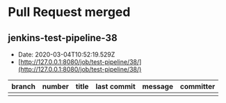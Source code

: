 # Pull Request merged

## jenkins-test-pipeline-38


 - Date: 2020-03-04T10:52:19.529Z
 - [http://127.0.0.1:8080/job/test-pipeline/38/](http://127.0.0.1:8080/job/test-pipeline/38/)
    

 | branch | number | title | last commit | message | committer | 
 | --- | --- | --- | --- | --- | --- | 
 |  | 
